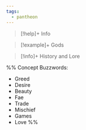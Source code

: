 ```yaml
---
tags:
  - pantheon
---
```

>[!help]+ Info

>[!example]+ Gods

> [!info]+ History and Lore

%%
Concept Buzzwords:
- Greed
- Desire
- Beauty
- Fae
- Trade
- Mischief
- Games
- Love
%%